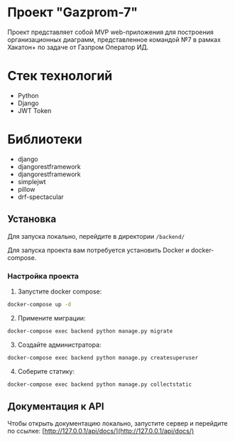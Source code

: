 # Проект "Gazprom-7"

Проект представляет собой MVP web-приложения для построения организационных диаграмм, представленное командой №7 в рамках Хакатон+ по задаче от Газпром Оператор ИД.

# Стек технологий

- Python
- Django
- JWT Token

# Библиотеки

- django
- djangorestframework
- djangorestframework
- simplejwt
- pillow
- drf-spectacular

## Установка

Для запуска локально, перейдите в директории `/backend/`

Для запуска проекта вам потребуется установить Docker и docker-compose.

### Настройка проекта

1. Запустите docker compose:

```bash
docker-compose up -d
```

2. Примените миграции:

```bash
docker-compose exec backend python manage.py migrate
```

3. Создайте администратора:

```bash
docker-compose exec backend python manage.py createsuperuser
```

4. Соберите статику:

```bash
docker-compose exec backend python manage.py collectstatic
```

## Документация к API

Чтобы открыть документацию локально, запустите сервер и перейдите по ссылке:
[http://127.0.0.1/api/docs/](http://127.0.0.1/api/docs/)
